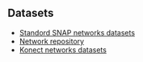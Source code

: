 ## Datasets
* [Standord SNAP networks datasets](http://snap.stanford.edu/data/index.html) 
* [Network repository](http://networkrepository.com/)
* [Konect networks datasets](http://konect.uni-koblenz.de/networks/)